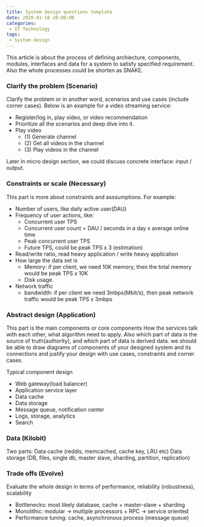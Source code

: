```yaml
---
title: System design questions template
date: 2020-01-18 20:08:00
categories:
 - IT Technology
tags:
 - System design
---
```


This article is about the process of defining archiecture, components, modules, interfaces and data for a system to satisfy specified requirement.
Also the whole processes could be shorten as SNAKE.

### Clarify the problem (Scenario)
Clarify the problem or in another word, scenarios and use cases (include corner cases).
Below is an example for a video streaming service:
 - Register/log in, play video, or video recommendation
 - Prioritize all the scenarios and deep dive into it.
 - Play video
    + (1) Generate channel
    + (2) Get all videos in the channel 
    + (3) Play videos in the channel

Later in micro design section, we could discuss concrete interface: input / output.

<!-- more -->

### Constraints or scale (Necessary)
This part is more about constraints and asssumptions.
For example:
 - Number of users, like daily active user(DAU)
 - Frequency of user actions, like:
     + Concurrent user TPS
     + Concurrent user count = DAU / seconds in a day x average online time
     + Peak concurrent user TPS
     + Future TPS, could be peak TPS x 3 (estimation)
 - Read/write ratio, read heavy application / write heavy application
 - How large the data set is
     + Memory: if per client, we need 10K memory, then the total memory would be peak TPS x 10K
     + Disk usage.
 - Network traffic
     + bandwidth: if per client we need 3mbps(Mbit/s), then peak network traffic would be peak TPS x 3mbps

### Abstract design (Application)
This part is the main components or core components
How the services talk with each other, what algorithm need to apply.
Also which part of data is the source of truth(authority), and which part of data is derived data.
we should be able to draw diagrams of components of your designed system and its connections and justify your design with use cases, constraints and corner cases.

Typical component design
 - Web gateway(load balancer)
 - Application service layer
 - Data cache
 - Data storage
 - Message queue, notification center
 - Logs, storage, analytics 
 - Search

### Data (Kilobit)
Two parts:
Data cache (reddis, memcached, cache key, LRU etc)
Data storage (DB, files, single db, master slave, sharding, partition, replication)

### Trade offs (Evolve)
Evaluate the whole design in terms of performance, reliability (robustness), scalability
 - Bottlenecks: most likely database, cache + master-slave + sharding
 - Monolithic: modular -> multiple processors + RPC -> service oriented 
 - Performance tuning: cache, asynchronous process (message queue)
